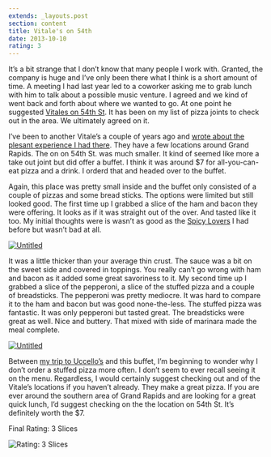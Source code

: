```yaml
---
extends: _layouts.post
section: content
title: Vitale's on 54th
date: 2013-10-10
rating: 3
---
```


It’s a bit strange that I don’t know that many people I work with. Granted, the company is huge and I’ve only been there what I think is a short amount of time. A meeting I had last year led to a coworker asking me to grab lunch with him to talk about a possible music venture. I agreed and we kind of went back and forth about where we wanted to go. At one point he suggested [Vitales on 54th St](#%E2%80%9Dhttp://www.theoriginalvitales.com/%E2%80%9D). It has been on my list of pizza joints to check out in the area. We ultimately agreed on it.

I’ve been to another Vitale’s a couple of years ago and [wrote about the plesant experience I had there](#%E2%80%9Dhttp://joeymarinara.com/post/8803250240/vitales%E2%80%9D). They have a few locations around Grand Rapids. The on on 54th St. was much smaller. It kind of seemed like more a take out joint but did offer a buffet. I think it was around $7 for all-you-can-eat pizza and a drink. I orderd that and headed over to the buffet.

Again, this place was pretty small inside and the buffet only consisted of a couple of pizzas and some bread sticks. The options were limited but still looked good. The first time up I grabbed a slice of the ham and bacon they were offering. It looks as if it was straight out of the over. And tasted like it too. My initial thoughts were is wasn’t as good as the [Spicy Lovers](#%E2%80%9Dhttp://joeymarinara.com/post/8803250240/vitales%E2%80%9D) I had before but wasn’t bad at all.

[![Untitled](http://farm3.staticflickr.com/2826/10329175694_e48a0da21a.jpg)](http://www.flickr.com/photos/joefearnley/10329175694/ "Untitled by joefearnley, on Flickr")

It was a little thicker than your average thin crust. The sauce was a bit on the sweet side and covered in toppings. You really can’t go wrong with ham and bacon as it added some great savoriness to it. My second time up I grabbed a slice of the pepperoni, a slice of the stuffed pizza and a couple of breadsticks. The pepperoni was pretty mediocre. It was hard to compare it to the ham and bacon but was good none-the-less. The stuffed pizza was fantastic. It was only pepperoni but tasted great. The breadsticks were great as well. Nice and buttery. That mixed with side of marinara made the meal complete.

[![Untitled](http://farm6.staticflickr.com/5494/10329345273_5a763dbca1.jpg)](http://www.flickr.com/photos/joefearnley/10329345273/ "Untitled by joefearnley, on Flickr")

Between [my trip to Uccello’s](http://joeymarinara.com/post/66578359528/uccellos) and this buffet, I’m beginning to wonder why I don’t order a stuffed pizza more often. I don’t seem to ever recall seeing it on the menu. Regardless, I would certainly suggest checking out and of the Vitale’s locations if you haven’t already. They make a great pizza. If you are ever around the southern area of Grand Rapids and are looking for a great quick lunch, I’d suggest checking on the the location on 54th St. It’s definitely worth the $7.

Final Rating: 3 Slices

![Rating: 3 Slices](/assets/img/pizza3_sm.jpg)
